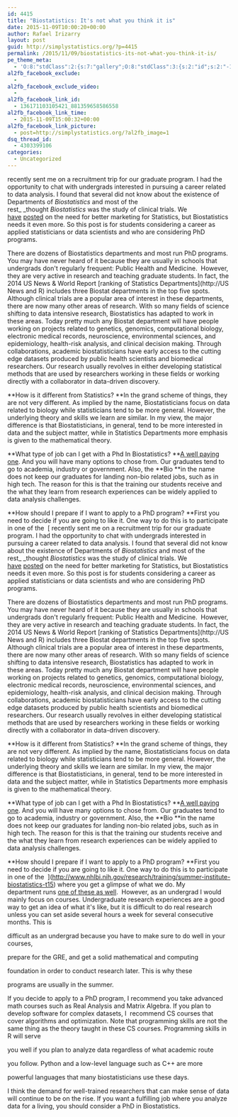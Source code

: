 ```yaml
---
id: 4415
title: "Biostatistics: It's not what you think it is"
date: 2015-11-09T10:00:20+00:00
author: Rafael Irizarry
layout: post
guid: http://simplystatistics.org/?p=4415
permalink: /2015/11/09/biostatistics-its-not-what-you-think-it-is/
pe_theme_meta:
  - 'O:8:"stdClass":2:{s:7:"gallery";O:8:"stdClass":3:{s:2:"id";s:2:"-1";s:5:"width";s:0:"";s:6:"height";s:0:"";}s:5:"video";O:8:"stdClass":1:{s:2:"id";s:2:"-1";}}'
al2fb_facebook_exclude:
  - 
al2fb_facebook_exclude_video:
  - 
al2fb_facebook_link_id:
  - 136171103105421_881359658586558
al2fb_facebook_link_time:
  - 2015-11-09T15:00:32+00:00
al2fb_facebook_link_picture:
  - post=http://simplystatistics.org/?al2fb_image=1
dsq_thread_id:
  - 4303399106
categories:
  - Uncategorized
---
```

[](http://www.hsph.harvard.edu/biostatistics/) recently sent me on a recruitment trip for our graduate program. I had the opportunity to chat with undergrads interested in pursuing a career related to data analysis. I found that several did not know about the existence of Departments of _Biostatistics_ and most of the rest_ _thought _Biostatistics_ was the study of clinical trials. We [have](http://simplystatistics.org/2012/08/14/statistics-statisticians-need-better-marketing/) [posted](http://simplystatistics.org/2011/11/02/we-need-better-marketing/) on the need for better marketing for Statistics, but Biostatistics needs it even more. So this post is for students considering a career as applied statisticians or data scientists and who are considering PhD programs.

There are dozens of Biostatistics departments and most run PhD programs. You may have never heard of it because they are usually in schools that undergrads don't regularly frequent: Public Health and Medicine.  However, they are very active in research and teaching graduate students. In fact, the 2014 US News & World Report [ranking of Statistics Departments](http://US News and R) includes three Biostat departments in the top five spots. Although clinical trials are a popular area of interest in these departments, there are now many other areas of research. With so many fields of science shifting to data intensive research, Biostatistics has adapted to work in these areas. Today pretty much any Biostat department will have people working on projects related to genetics, genomics, computational biology, electronic medical records, neuroscience, environmental sciences, and epidemiology, health-risk analysis, and clinical decision making. Through collaborations, academic biostatisticians have early access to the cutting edge datasets produced by public health scientists and biomedical researchers. Our research usually revolves in either developing statistical methods that are used by researchers working in these fields or working directly with a collaborator in data-driven discovery.

**How is it different from Statistics? **In the grand scheme of things, they are not very different. As implied by the name, Biostatisticians focus on data related to biology while statisticians tend to be more general. However, the underlying theory and skills we learn are similar. In my view, the major difference is that Biostatisticians, in general, tend to be more interested in data and the subject matter, while in Statistics Departments more emphasis is given to the mathematical theory.

**What type of job can I get with a Phd In Biostatistics? **[A well paying one](http://fortune.com/2015/04/27/best-worst-graduate-degrees-jobs/). And you will have many options to chose from. Our graduates tend to go to academia, industry or government. Also, the **Bio **in the name does not keep our graduates for landing non-bio related jobs, such as in high tech. The reason for this is that the training our students receive and the what they learn from research experiences can be widely applied to data analysis challenges.

**How should I prepare if I want to apply to a PhD program? **First you need to decide if you are going to like it. One way to do this is to participate in one of the  [[](http://www.hsph.harvard.edu/biostatistics/) recently sent me on a recruitment trip for our graduate program. I had the opportunity to chat with undergrads interested in pursuing a career related to data analysis. I found that several did not know about the existence of Departments of _Biostatistics_ and most of the rest_ _thought _Biostatistics_ was the study of clinical trials. We [have](http://simplystatistics.org/2012/08/14/statistics-statisticians-need-better-marketing/) [posted](http://simplystatistics.org/2011/11/02/we-need-better-marketing/) on the need for better marketing for Statistics, but Biostatistics needs it even more. So this post is for students considering a career as applied statisticians or data scientists and who are considering PhD programs.

There are dozens of Biostatistics departments and most run PhD programs. You may have never heard of it because they are usually in schools that undergrads don't regularly frequent: Public Health and Medicine.  However, they are very active in research and teaching graduate students. In fact, the 2014 US News & World Report [ranking of Statistics Departments](http://US News and R) includes three Biostat departments in the top five spots. Although clinical trials are a popular area of interest in these departments, there are now many other areas of research. With so many fields of science shifting to data intensive research, Biostatistics has adapted to work in these areas. Today pretty much any Biostat department will have people working on projects related to genetics, genomics, computational biology, electronic medical records, neuroscience, environmental sciences, and epidemiology, health-risk analysis, and clinical decision making. Through collaborations, academic biostatisticians have early access to the cutting edge datasets produced by public health scientists and biomedical researchers. Our research usually revolves in either developing statistical methods that are used by researchers working in these fields or working directly with a collaborator in data-driven discovery.

**How is it different from Statistics? **In the grand scheme of things, they are not very different. As implied by the name, Biostatisticians focus on data related to biology while statisticians tend to be more general. However, the underlying theory and skills we learn are similar. In my view, the major difference is that Biostatisticians, in general, tend to be more interested in data and the subject matter, while in Statistics Departments more emphasis is given to the mathematical theory.

**What type of job can I get with a Phd In Biostatistics? **[A well paying one](http://fortune.com/2015/04/27/best-worst-graduate-degrees-jobs/). And you will have many options to chose from. Our graduates tend to go to academia, industry or government. Also, the **Bio **in the name does not keep our graduates for landing non-bio related jobs, such as in high tech. The reason for this is that the training our students receive and the what they learn from research experiences can be widely applied to data analysis challenges.

**How should I prepare if I want to apply to a PhD program? **First you need to decide if you are going to like it. One way to do this is to participate in one of the  ](http://www.nhlbi.nih.gov/research/training/summer-institute-biostatistics-t15) where you get a glimpse of what we do. My department runs [one of these as well](http://www.hsph.harvard.edu/biostatistics/diversity/summer-program/).  However, as an undergrad I would mainly focus on courses. Undergraduate research experiences are a good way to get an idea of what it's like, but it is difficult to do real research unless you can set aside several hours a week for several consecutive months. This is
  
difficult as an undergrad because you have to make sure to do well in your courses,
  
prepare for the GRE, and get a solid mathematical and computing
  
foundation in order to conduct research later. This is why these
  
programs are usually in the summer.

If you decide to apply to a PhD program, I recommend you take advanced math courses such as Real Analysis and Matrix Algebra. If you plan to develop software for complex datasets, I  recommend CS courses that cover algorithms and optimization. Note that programming skills are not the same thing as the theory taught in these CS courses. Programming skills in R will serve
  
you well if you plan to analyze data regardless of what academic route
  
you follow. Python and a low-level language such as C++ are more
  
powerful languages that many biostatisticians use these days.

I think the demand for well-trained researchers that can make sense of data will continue to be on the rise. If you want a fulfilling job where you analyze data for a living, you should consider a PhD in Biostatistics.

&nbsp;